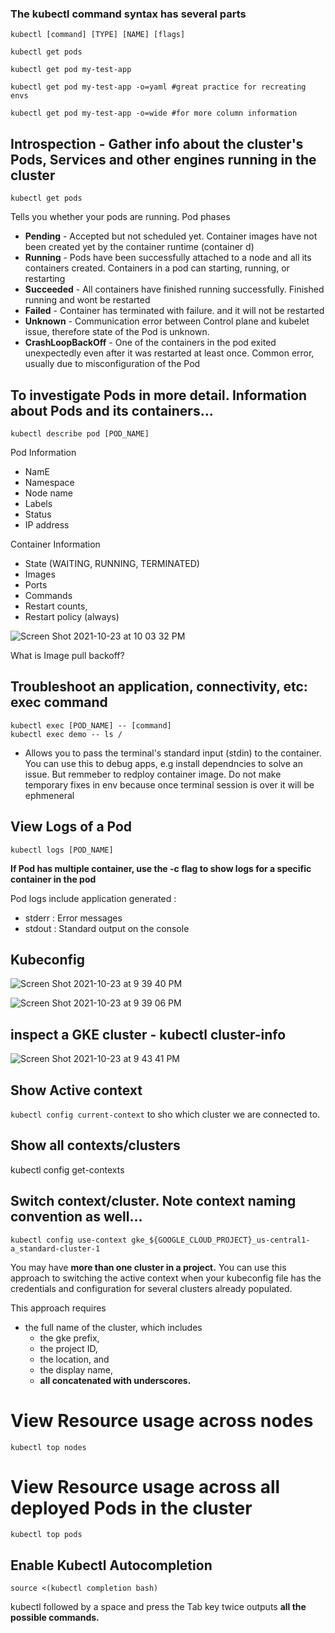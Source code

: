 ### The kubectl command syntax has several parts

```
kubectl [command] [TYPE] [NAME] [flags]

kubectl get pods

kubectl get pod my-test-app

kubectl get pod my-test-app -o=yaml #great practice for recreating envs

kubectl get pod my-test-app -o=wide #for more column information 
```


## Introspection - Gather info about the cluster's Pods, Services and other engines running in the cluster

```
kubectl get pods
```
Tells you whether your pods are running. Pod phases
- **Pending** - Accepted but not scheduled yet. Container images have not been created yet by the container runtime (container d)
- **Running** - Pods have been successfully attached to a node and all its containers created. Containers in a pod can starting, running, or restarting
- **Succeeded** - All containers have finished running successfully. Finished running and wont be restarted
- **Failed** - Container has terminated with failure. and it will not be restarted 
- **Unknown** - Communication error between Control plane and kubelet issue, therefore state of the Pod is unknown.
- **CrashLoopBackOff** - One of the containers in the pod exited unexpectedly even after it was restarted at least once. Common error, usually due to misconfiguration of the Pod

## To investigate Pods in more detail. Information about Pods and its containers...

```
kubectl describe pod [POD_NAME]
```

Pod Information
- NamE
- Namespace
- Node name
- Labels
- Status
- IP address

Container Information
- State (WAITING, RUNNING, TERMINATED)
- Images
- Ports
- Commands
- Restart counts,
- Restart policy (always)


![Screen Shot 2021-10-23 at 10 03 32 PM](https://user-images.githubusercontent.com/40435982/138577275-91f13942-3c7b-42aa-8d28-eb217f728db3.png)

 
What is Image pull backoff?

## Troubleshoot an application, connectivity, etc: exec command

```
kubectl exec [POD_NAME] -- [command]
kubectl exec demo -- ls /
```

- Allows you to pass the terminal's standard input (stdin) to the container. You can use this to debug apps, e.g install dependncies to solve an issue. But remmeber to redploy container image. Do not make temporary fixes in env because once terminal session is over it will be ephmeneral

## View Logs of a Pod 

```
kubectl logs [POD_NAME]
```

**If Pod has multiple container, use the -c flag to show logs for a specific container in the pod**

Pod logs include application generated :
- stderr : Error messages
- stdout : Standard output on the console

## Kubeconfig

![Screen Shot 2021-10-23 at 9 39 40 PM](https://user-images.githubusercontent.com/40435982/138576560-3f72b447-a508-4ad3-b551-4b133c983fde.png)


![Screen Shot 2021-10-23 at 9 39 06 PM](https://user-images.githubusercontent.com/40435982/138576552-0bb6b293-a925-4c5f-9c56-b903bf0bb952.png)

## inspect a GKE cluster - kubectl cluster-info

![Screen Shot 2021-10-23 at 9 43 41 PM](https://user-images.githubusercontent.com/40435982/138576666-b1fe5bb7-8a48-46a2-9cad-e679b2c1e47c.png)

## Show Active context

```kubectl config current-context``` to sho which cluster we are connected to.

## Show all contexts/clusters
kubectl config get-contexts

## Switch context/cluster. Note context naming convention as well...
```
kubectl config use-context gke_${GOOGLE_CLOUD_PROJECT}_us-central1-a_standard-cluster-1
```
You may have **more than one cluster in a project.** You can use this approach to switching the active context when your kubeconfig file has the credentials and configuration for several clusters already populated. 

This approach requires 
- the full name of the cluster, which includes 
    - the gke prefix, 
    - the project ID, 
    - the location, and 
    - the display name, 
    - **all concatenated with underscores.**

# View Resource usage across nodes
```
kubectl top nodes
```
# View Resource usage across all deployed Pods in the cluster
```
kubectl top pods
```

## Enable Kubectl Autocompletion
```
source <(kubectl completion bash)
```
kubectl followed by a space and press the Tab key twice outputs **all the possible commands.**

